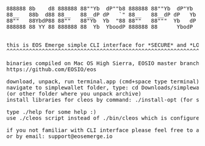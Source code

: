 <pre>
888888 8b    d8 888888 88""Yb  dP""b8 888888 88""Yb  dP"Yb  88        db    88b 88 8888b.  
88__   88b  d88 88__   88__dP dP   `" 88__   88__dP dP   Yb 88       dPYb   88Yb88  8I  Yb 
88""   88YbdP88 88""   88"Yb  Yb  "88 88""   88"""  Yb   dP 88  .o  dP__Yb  88 Y88  8I  dY 
888888 88 YY 88 888888 88  Yb  YboodP 888888 88      YbodP  88ood8 dP""""Yb 88  Y8 8888Y"  


this is EOS Emerge simple CLI interface for *SECURE* and *LOCAL* voting
^^^^^^^^^^^^^^^^^^^^^^^^^^^^^^^^^^^^^^^^^^^^^^^^^^^^^^^^^^^^^^^^^^^^^^^

binaries compiled on Mac OS High Sierra, EOSIO master branch 11-06-2018
https://github.com/EOSIO/eos

download, unpack, run terminal.app (cmd+space type terminal)  
navigate to simplewallet folder, type: cd Downloads/simplewallet-master
(or other folder where you unpack archive)
install libraries for cleos by command: ./install-opt (for some reasons may ask your password)

type ./help for some help :)
use ./cleos script instead of ./bin/cleos which is configured for our secure fullnode server over https connection

if you not familiar with CLI interface please feel free to ask us on our telegram channel https://t.me/eosemerge
or by email: support@eosemerge.io
</pre>
